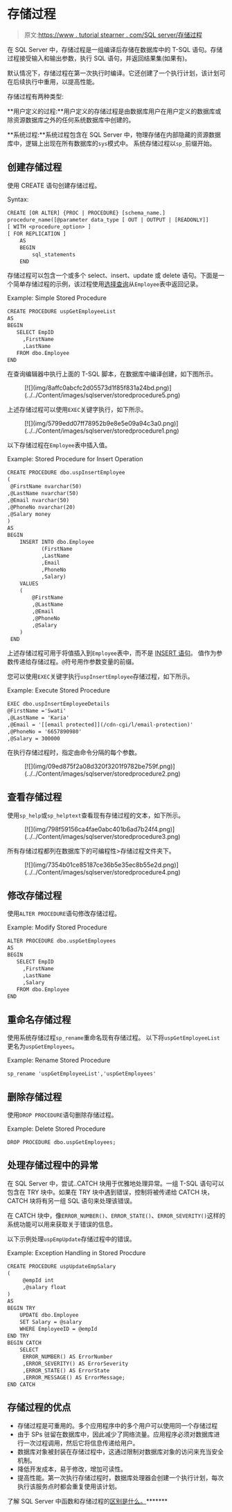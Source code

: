 # 存储过程

> 原文:[https://www . tutorial stearner . com/SQL server/存储过程](https://www.tutorialsteacher.com/sqlserver/stored-procedures)

在 SQL Server 中，存储过程是一组编译后存储在数据库中的 T-SQL 语句。存储过程接受输入和输出参数，执行 SQL 语句，并返回结果集(如果有)。

默认情况下，存储过程在第一次执行时编译。它还创建了一个执行计划，该计划可在后续执行中重用，以提高性能。

存储过程有两种类型:

**用户定义的过程:**用户定义的存储过程是由数据库用户在用户定义的数据库或除资源数据库之外的任何系统数据库中创建的。

**系统过程:**系统过程包含在 SQL Server 中，物理存储在内部隐藏的资源数据库中，逻辑上出现在所有数据库的`sys`模式中。 系统存储过程以`sp_`前缀开始。

## 创建存储过程

使用 CREATE 语句创建存储过程。

Syntax:

```
CREATE [OR ALTER] {PROC | PROCEDURE} [schema_name.] procedure_name([@parameter data_type [ OUT | OUTPUT | [READONLY]] 
[ WITH <procedure_option> ]
[ FOR REPLICATION ]
    AS
    BEGIN
        sql_statements 
    END 
```

存储过程可以包含一个或多个 select、insert、update 或 delete 语句。下面是一个简单存储过程的示例，该过程使用[选择查询](/sqlserver/select-query)从`Employee`表中返回记录。

Example: Simple Stored Procedure 

```
CREATE PROCEDURE uspGetEmployeeList
AS
BEGIN
   SELECT EmpID
	 ,FirstName
	 ,LastName
   FROM dbo.Employee
END 
```

在查询编辑器中执行上面的 T-SQL 脚本，在数据库中编译创建，如下图所示。

<figure>[![](img/8affc0abcfc2d05573d1f85f831a24bd.png)](../../Content/images/sqlserver/storedprocedure5.png)</figure>

上述存储过程可以使用`EXEC`关键字执行，如下所示。

<figure>[![](img/5799edd07ff78952b9e8e5e09a94c3a0.png)](../../Content/images/sqlserver/storedprocedure1.png)</figure>

以下存储过程在`Employee`表中插入值。

Example: Stored Procedure for Insert Operation 

```
CREATE PROCEDURE dbo.uspInsertEmployee
(
 @FirstName nvarchar(50)
,@LastName nvarchar(50)
,@Email nvarchar(50)
,@PhoneNo nvarchar(20)
,@Salary money
)
AS
BEGIN
	INSERT INTO dbo.Employee
           (FirstName
           ,LastName
           ,Email
           ,PhoneNo
           ,Salary)
    VALUES
	(
		@FirstName
		,@LastName
		,@Email
		,@PhoneNo
		,@Salary
	)
 END 
```

上述存储过程可用于将值插入到`Employee`表中，而不是 [INSERT 语句](/sqlserver/insert-data)。 值作为参数传递给存储过程。`@`符号用作参数变量的前缀。

您可以使用`EXEC`关键字执行`uspInsertEmployee`存储过程，如下所示。

Example: Execute Stored Procedure 

```
EXEC dbo.uspInsertEmployeeDetails
@FirstName ='Swati'
,@LastName = 'Karia'
,@Email = '[[email protected]](/cdn-cgi/l/email-protection)'
,@PhoneNo = '6657890980'
,@Salary = 300000 
```

在执行存储过程时，指定由命令分隔的每个参数。

<figure>[![](img/09ed875f2a08d320f3201f9782be759f.png)](../../Content/images/sqlserver/storedprocedure2.png)</figure>

## 查看存储过程

使用`sp_help`或`sp_helptext`查看现有存储过程的文本，如下所示。

<figure>[![](img/798f59156ca4fae0abc401b6ad7b24f4.png)](../../Content/images/sqlserver/storedprocedure3.png)</figure>

所有存储过程都列在数据库下的可编程性>存储过程文件夹下。

<figure>[![](img/7354b01ce85187ce36b5e35ec8b55e2d.png)](../../Content/images/sqlserver/storedprocedure4.png)</figure>

## 修改存储过程

使用`ALTER PROCEDURE`语句修改存储过程。

Example: Modify Stored Procedure 

```
ALTER PROCEDURE dbo.uspGetEmployees
AS
BEGIN
   SELECT EmpID
	 ,FirstName
	 ,LastName
     ,Salary
   FROM dbo.Employee
END 
```

## 重命名存储过程

使用系统存储过程`sp_rename`重命名现有存储过程。 以下将`uspGetEmployeeList`更名为`uspGetEmployees`。

Example: Rename Stored Procedure 

```
sp_rename 'uspGetEmployeeList','uspGetEmployees' 
```

## 删除存储过程

使用`DROP PROCEDURE`语句删除存储过程。

Example: Delete Stored Procedure 

```
DROP PROCEDURE dbo.uspGetEmployees; 
```

## 处理存储过程中的异常

在 SQL Server 中，尝试..CATCH 块用于优雅地处理异常。一组 T-SQL 语句可以包含在 TRY 块中。如果在 TRY 块中遇到错误，控制将被传递给 CATCH 块，CATCH 块将有另一组 SQL 语句来处理该错误。

在 CATCH 块中，像`ERROR_NUMBER()`、`ERROR_STATE()`、`ERROR_SEVERITY()`这样的系统功能可以用来获取关于错误的信息。

以下示例处理`uspEmpUpdate`存储过程中的错误。

Example: Exception Handling in Stored Procdure 

```
CREATE PROCEDURE uspUpdateEmpSalary
(
     @empId int
     ,@salary float
)
AS
BEGIN TRY
    UPDATE dbo.Employee
    SET Salary = @salary
    WHERE EmployeeID = @empId
END TRY
BEGIN CATCH
    SELECT
     ERROR_NUMBER() AS ErrorNumber  
     ,ERROR_SEVERITY() AS ErrorSeverity  
     ,ERROR_STATE() AS ErrorState  
     ,ERROR_MESSAGE() AS ErrorMessage;
END CATCH 
```

## 存储过程的优点

*   存储过程是可重用的。多个应用程序中的多个用户可以使用同一个存储过程
*   由于 SPs 驻留在数据库中，因此减少了网络流量。应用程序必须对数据库进行一次过程调用，然后它将信息传递给用户。
*   数据库对象被封装在存储过程中，这通过限制对数据库对象的访问来充当安全机制。
*   降低开发成本，易于修改，增加可读性。
*   提高性能。第一次执行存储过程时，数据库处理器会创建一个执行计划，每次执行该服务点时都会重复使用该计划。

了解 SQL Server 中函数和存储过程的[区别是什么。](/articles/functions-vs-stored-procedures-in-sqlserver)*******